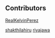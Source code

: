 ## Contributors

[RealKelvinPerez](https://github.com/realkelvinperez)

[shakthilahiru](https://github.com/shakthilahiru)
[riyajawa](https://github.com/riyajawa)
